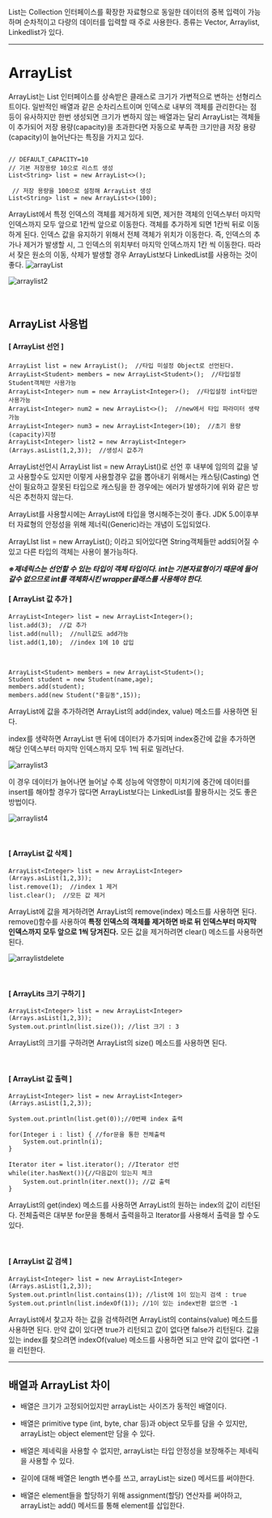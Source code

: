 List는 Collection 인터페이스를 확장한 자료형으로 동일한 데이터의 중복 입력이 가능하며 순차적이고 다량의 데이터를 입력할 때 주로 사용한다. 종류는 Vector, Arraylist, Linkedlist가 있다.

---

# ArrayList 

ArrayList는 List 인터페이스를 상속받은 클래스로 크기가 가변적으로 변하는 선형리스트이다. 
일반적인 배열과 같은 순차리스트이며 인덱스로 내부의 객체를 관리한다는 점 등이 유사하지만 한번 생성되면 크기가 변하지 않는 배열과는 달리 ArrayList는 객체들이 추가되어 저장 용량(capacity)을 초과한다면 자동으로 부족한 크기만큼 저장 용량(capacity)이 늘어난다는 특징을 가지고 있다.

```

// DEFAULT_CAPACITY=10 
// 기본 저장용량 10으로 리스트 생성 
List<String> list = new ArrayList<>();

 // 저장 용량을 100으로 설정해 ArrayList 생성 
List<String> list = new ArrayList<>(100);
```

ArrayList에서 특정 인덱스의 객체를 제거하게 되면, 제거한 객체의 인덱스부터 마지막 인덱스까지 모두 앞으로 1칸씩 앞으로 이동한다. 객체를 추가하게 되면 1칸씩 뒤로 이동하게 된다. 인덱스 값을 유지하기 위해서 전체 객체가 위치가 이동한다.
즉, 인덱스의 추가나 제거가 발생할 시, 그 인덱스의 위치부터 마지막 인덱스까지 1칸 씩 이동한다.
따라서 잦은 원소의 이동, 삭제가 발생할 경우 ArrayList보다 LinkedList를 사용하는 것이 좋다.
![arrayList](https://blog.kakaocdn.net/dn/qp1KU/btqEiLKhVVi/h1IfW46J1Ks7nu1DBvgUmk/img.png)

![arraylist2](https://blog.kakaocdn.net/dn/bpnfNy/btqD4yYYpRm/oJyzShR4aaqvFfz6Ol1YD0/img.jpg)

<br>

## ArrayList 사용법

#### [ ArrayList 선언 ]
```
ArrayList list = new ArrayList();  //타입 미설정 Object로 선언된다.
ArrayList<Student> members = new ArrayList<Student>();  //타입설정 Student객체만 사용가능
ArrayList<Integer> num = new ArrayList<Integer>();  //타입설정 int타입만 사용가능
ArrayList<Integer> num2 = new ArrayList<>();  //new에서 타입 파라미터 생략가능
ArrayList<Integer> num3 = new ArrayList<Integer>(10);  //초기 용량(capacity)지정
ArrayList<Integer> list2 = new ArrayList<Integer>(Arrays.asList(1,2,3));  //생성시 값추가
```

ArrayList선언시 ArrayList list = new ArrayList()로 선언 후 내부에 임의의 값을 넣고 사용할수도 있지만 이렇게 사용할경우 값을 뽑아내기 위해서는 캐스팅(Casting) 연산이 필요하고 잘못된 타입으로 캐스팅을 한 경우에는 에러가 발생하기에 위와 같은 방식은 추천하지 않는다.

ArrayList를 사용할시에는 ArrayList에 타입을 명시해주는것이 좋다. JDK 5.0이후부터 자료형의 안정성을 위해 제너릭(Generic)라는 개념이 도입되었다. 

ArrayLIst<String> list = new ArrayList<String>(); 이라고 되어있다면 String객체들만 add되어질 수 있고 다른 타입의 객체는 사용이 불가능하다.

***※제네릭스는 선언할 수 있는 타입이 객체 타입이다. int는 기본자료형이기 때문에 들어갈수 없으므로 int를 객체화시킨 wrapper클래스를 사용해야 한다.***
<br>

#### [ ArrayList 값 추가 ]
```
ArrayList<Integer> list = new ArrayList<Integer>();
list.add(3);  //값 추가
list.add(null);  //null값도 add가능
list.add(1,10);  //index 1에 10 삽입
```
<br>

```
ArrayList<Student> members = new ArrayList<Student>();
Student student = new Student(name,age);
members.add(student);
members.add(new Student("홍길동",15));
```
ArrayList에 값을 추가하려면 ArrayList의 add(index, value) 메소드를 사용하면 된다. 

index를 생략하면 ArrayList 맨 뒤에 데이터가 추가되며 index중간에 값을 추가하면 해당 인덱스부터 마지막 인덱스까지 모두 1씩 뒤로 밀려난다. 

![arraylist3](https://blog.kakaocdn.net/dn/bd9xgH/btqEiM3wKkP/k6YlzEPE3414PzuO1zse00/img.png)

이 경우 데이터가 늘어나면 늘어날 수록 성능에 악영향이 미치기에 중간에 데이터를 insert를 해야할 경우가 많다면 ArrayList보다는 LinkedList를 활용하시는 것도 좋은 방법이다.

![arraylist4](https://blog.kakaocdn.net/dn/lNXb3/btqNH0rE6R7/evmk6mbIYSDFS6YEyDHpek/img.png)

<br>

#### [ ArrayList 값 삭제 ]
```
ArrayList<Integer> list = new ArrayList<Integer>(Arrays.asList(1,2,3));
list.remove(1);  //index 1 제거
list.clear();  //모든 값 제거
```

ArrayList에 값을 제거하려면 ArrayList의 remove(index) 메소드를 사용하면 된다. remove()함수를 사용하여 **특정 인덱스의 객체를 제거하면 바로 뒤 인덱스부터 마지막 인덱스까지 모두 앞으로 1씩 당겨진다.** 
모든 값을 제거하려면 clear() 메소드를 사용하면 된다.

![arraylistdelete](https://blog.kakaocdn.net/dn/BnPnb/btqNJvEIuVp/AveRJgGkdykzqqLqfS6DP1/img.png)

<br>

#### [ ArrayLits 크기 구하기 ]
```
ArrayList<Integer> list = new ArrayList<Integer>(Arrays.asList(1,2,3));
System.out.println(list.size()); //list 크기 : 3
```
ArrayList의 크기를 구하려면 ArrayList의 size() 메소드를 사용하면 된다.

<br>

#### [ ArrayList 값 출력 ]
```
ArrayList<Integer> list = new ArrayList<Integer>(Arrays.asList(1,2,3));

System.out.println(list.get(0));//0번째 index 출력
		
for(Integer i : list) { //for문을 통한 전체출력
    System.out.println(i);
}

Iterator iter = list.iterator(); //Iterator 선언 
while(iter.hasNext()){//다음값이 있는지 체크
    System.out.println(iter.next()); //값 출력
}
```

ArrayList의 get(index) 메소드를 사용하면 ArrayList의 원하는 index의 값이 리턴된다. 
전체출력은 대부분 for문을 통해서 출력을하고 Iterator를 사용해서 출력을 할 수도 있다.

<br>

#### [ ArrayList 값 검색 ]

```
ArrayList<Integer> list = new ArrayList<Integer>(Arrays.asList(1,2,3));
System.out.println(list.contains(1)); //list에 1이 있는지 검색 : true
System.out.println(list.indexOf(1)); //1이 있는 index반환 없으면 -1
```
ArrayList에서 찾고자 하는 값을 검색하려면 ArrayList의 contains(value) 메소드를 사용하면 된다. 
만약 값이 있다면 true가 리턴되고 값이 없다면 false가 리턴된다. 값을 있는 index를 찾으려면 indexOf(value) 메소드를 사용하면 되고 만약 값이 없다면 -1을 리턴한다.

---

## 배열과 ArrayList 차이

-  배열은 크기가 고정되어있지만 arrayList는 사이즈가 동적인 배열이다.

-  배열은 primitive type (int, byte, char 등)과 object 모두를 담을 수 있지만, arrayList는 object element만 담을 수 있다.

-  배열은 제네릭을 사용할 수 없지만, arrayList는 타입 안정성을 보장해주는 제네릭을 사용할 수 있다.

-  길이에 대해 배열은 length 변수를 쓰고, arrayList는 size() 메서드를 써야한다.

-  배열은 element들을 할당하기 위해 assignment(할당) 연산자를 써야하고, arrayList는 add() 메서드를 통해 element를 삽입한다.
